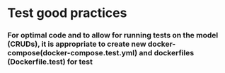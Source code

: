 # Test good practices
### For optimal code and to allow for running tests on the model (CRUDs), it is appropriate to create new docker-compose(docker-compose.test.yml) and dockerfiles (Dockerfile.test) for test